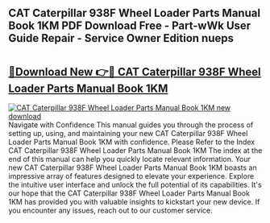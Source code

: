 ## CAT Caterpillar 938F Wheel Loader Parts Manual Book 1KM PDF Download Free - Part-wWk User Guide Repair - Service Owner Edition nueps

# <h2><a href="http://bc73486.oget.top/?id=CAT+Caterpillar+938F+Wheel+Loader+Parts+Manual+Book+1KM">🔗Download New 👉🔴 CAT Caterpillar 938F Wheel Loader Parts Manual Book 1KM</a></h2>

[![CAT Caterpillar 938F Wheel Loader Parts Manual Book 1KM new download](https://i.imgur.com/5g1atiW.png)](http://bc73486.oget.top/?id=CAT+Caterpillar+938F+Wheel+Loader+Parts+Manual+Book+1KM)
Navigate with Confidence This manual guides you through the process of setting up, using, and maintaining your new CAT Caterpillar 938F Wheel Loader Parts Manual Book 1KM with confidence. Please Refer to the Index CAT Caterpillar 938F Wheel Loader Parts Manual Book 1KM The index at the end of this manual can help you quickly locate relevant information. Your new CAT Caterpillar 938F Wheel Loader Parts Manual Book 1KM boasts an impressive array of features designed to elevate your experience. Explore the intuitive user interface and unlock the full potential of its capabilities. It's our hope that the CAT Caterpillar 938F Wheel Loader Parts Manual Book 1KM has provided you with valuable insights to kickstart your new device. If you encounter any issues, reach out to our customer service.
